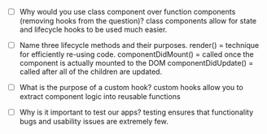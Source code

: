 - [ ] Why would you use class component over function components (removing hooks from the question)?
class components allow for state and lifecycle hooks to be used much easier.

- [ ] Name three lifecycle methods and their purposes.
    render() = technique for efficiently re-using code.
    componentDidMount() = called once the component is actually mounted to the DOM
    componentDidUpdate() = called after all of the children are updated.

- [ ] What is the purpose of a custom hook?
custom hooks allow you to extract component logic into reusable functions

- [ ] Why is it important to test our apps?
testing ensures that functionality bugs and usability issues are extremely few.